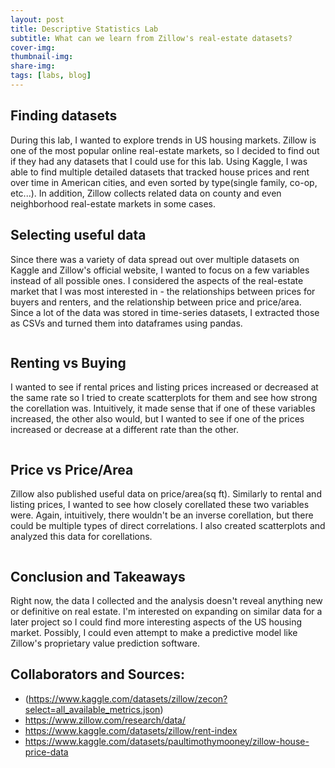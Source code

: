 ```yaml
---
layout: post
title: Descriptive Statistics Lab
subtitle: What can we learn from Zillow's real-estate datasets?
cover-img:
thumbnail-img:
share-img: 
tags: [labs, blog]
---
```




## Finding datasets

During this lab, I wanted to explore trends in US housing markets. Zillow is one of the most popular online real-estate markets, so I decided to find out if they had any datasets that I could use for this lab. Using Kaggle, I was able to find multiple detailed datasets that tracked house prices and rent over time in American cities, and even sorted by type(single family, co-op, etc...). In addition, Zillow collects related data on county and even neighborhood real-estate markets in some cases.


## Selecting useful data

Since there was a variety of data spread out over multiple datasets on Kaggle and Zillow's official website, I wanted to focus on a few variables instead of all possible ones. I considered the aspects of the real-estate market that I was most interested in - the relationships between prices for buyers and renters, and the relationship between price and price/area. Since a lot of the data was stored in time-series datasets, I extracted those as CSVs and turned them into dataframes using pandas.

```

```


## Renting vs Buying

I wanted to see if rental prices and listing prices increased or decreased at the same rate so I tried to create scatterplots for them and see how strong the corellation was. Intuitively, it made sense that if one of these variables increased, the other also would, but I wanted to see if one of the prices increased or decrease at a different rate than the other.
```

```

## Price vs Price/Area
 
Zillow also published useful data on price/area(sq ft). Similarly to rental and listing prices, I wanted to see how closely corellated these two variables were. Again, intuitively, there wouldn't be an inverse corellation, but there could be multiple types of direct correlations. I also created scatterplots and analyzed this data for corellations.
```

```

## Conclusion and Takeaways
Right now, the data I collected and the analysis doesn't reveal anything new or definitive on real estate. I'm interested on expanding on similar data for a later project so I could find more interesting aspects of the US housing market. Possibly, I could even attempt to make a predictive model like Zillow's proprietary value prediction software.


## Collaborators and Sources:

* (https://www.kaggle.com/datasets/zillow/zecon?select=all_available_metrics.json)
* https://www.zillow.com/research/data/
* https://www.kaggle.com/datasets/zillow/rent-index
* https://www.kaggle.com/datasets/paultimothymooney/zillow-house-price-data
